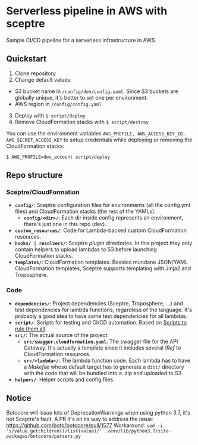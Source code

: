 # Serverless pipeline in AWS with sceptre
Sample CI/CD pipeline for a serverless infrastructure in AWS.

## Quickstart
1. Clone repository
2. Change default values:
  - S3 bucket name in `/config/dev/config.yaml`. Since S3 buckets are globally unique, it's better to set one per environment.
  - AWS region in `/config/config.yaml`
3. Deploy with `$ script/deploy`
4. Remove CloudFormation stacks with `$ script/destroy`

You can use the environment variables `AWS_PROFILE, AWS_ACCESS_KEY_ID, AWS_SECRET_ACCESS_KEY` to setup credentials while deploying or removing the CloudFormation stacks:

`$ AWS_PROFILE=dev_account script/deploy`

## Repo structure
### Sceptre/CloudFormation
- **`config/`**: Sceptre configuration files for environments (all the config.yml files) and CloudFormation stacks (the rest of the YAMLs).
  - **`config/<dir>/`**: Each dir inside config represents an environment, there's just one in this repo (dev).
- **`custom_resources/`**: Code for Lambda-backed custom CloudFormation resources.
- **`hooks/ | resolvers/`**: Sceptre _plugin_ directories. In this project they only contain helpers to upload lambdas to S3 before launching CloudFormation stacks.
- **`templates/`**: CloudFormation templates. Besides mundane JSON/YAML CloudFormation templates, Sceptre supports templating with Jinja2 and Troposphere.
### Code
- **`dependencies/`**: Project dependencies (Sceptre, Troposphere, ...) and test dependencies for lambda functions, regardless of the language. It's probably a good idea to have same test dependencies for all lambdas.
- **`script/`**: Scripts for testing and CI/CD automation. Based on [Scripts to rule them all](https://github.com/github/scripts-to-rule-them-all).
- **`src/`**: The actual source of the project.
  - **`src/swagger.cloudformation.yaml`**: The swagger file for the API Gateway. It's actually a template since it includes several _!Ref_ to CloudFormation resources.
  - **`src/<lambda>/`**: The lambda function code. Each lambda has to have a _Makefile_ whose default target has to generate a `dist/` directory with the code that will be bundled into a .zip and uploaded to S3.
- **`helpers/`**: Helper scripts and config files.

## Notice
Botocore will issue lots of DeprecationWarnings when using python 3.7, it's not Sceptre's fault.
A PR it's on its way to address the issue: https://github.com/boto/botocore/pull/1577
Workaround:
`sed -i 's/value.getchildren()/list(value)/' .venv/lib/python3.7/site-packages/botocore/parsers.py`
